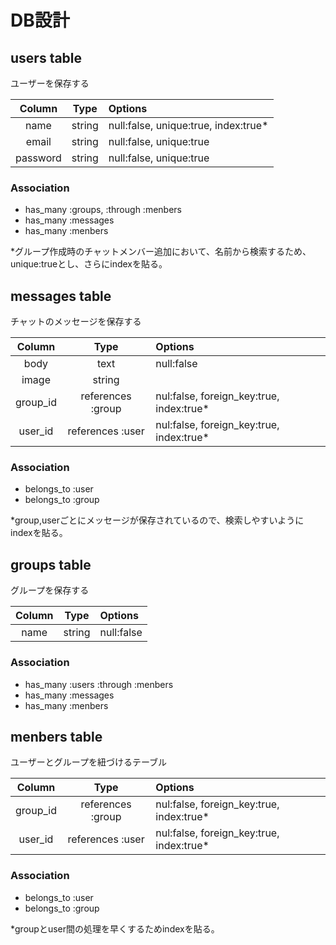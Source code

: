
# DB設計

## users table

ユーザーを保存する

|  Column    |    Type     | Options                             |
|:----------:|:-----------:|:------------------------------------|
| name       | string      | null:false, unique:true, index:true*|
| email      | string      | null:false, unique:true             |
| password   | string      | null:false, unique:true             |

### Association

- has_many :groups, :through :menbers
- has_many :messages
- has_many :menbers

*グループ作成時のチャットメンバー追加において、名前から検索するため、
unique:trueとし、さらにindexを貼る。


## messages table

チャットのメッセージを保存する

|  Column    |    Type               | Options                                 |
|:----------:|:---------------------:|:----------------------------------------|
| body       | text                  | null:false                              |
| image      | string                |                                         |
| group_id   | references :group     | nul:false, foreign_key:true, index:true*|
| user_id    | references :user      | nul:false, foreign_key:true, index:true*|

### Association

- belongs_to :user
- belongs_to :group

*group,userごとにメッセージが保存されているので、検索しやすいようにindexを貼る。


## groups table

グループを保存する

|  Column    |    Type     | Options                           |
|:----------:|:-----------:|:----------------------------------|
| name       | string      | null:false                        |

### Association

- has_many :users :through :menbers
- has_many :messages
- has_many :menbers


## menbers table

ユーザーとグループを紐づけるテーブル

|  Column    |    Type               | Options                                 |
|:----------:|:---------------------:|:----------------------------------------|
| group_id   | references :group     | nul:false, foreign_key:true, index:true*|
| user_id    | references :user      | nul:false, foreign_key:true, index:true*|

### Association

- belongs_to :user
- belongs_to :group

*groupとuser間の処理を早くするためindexを貼る。


